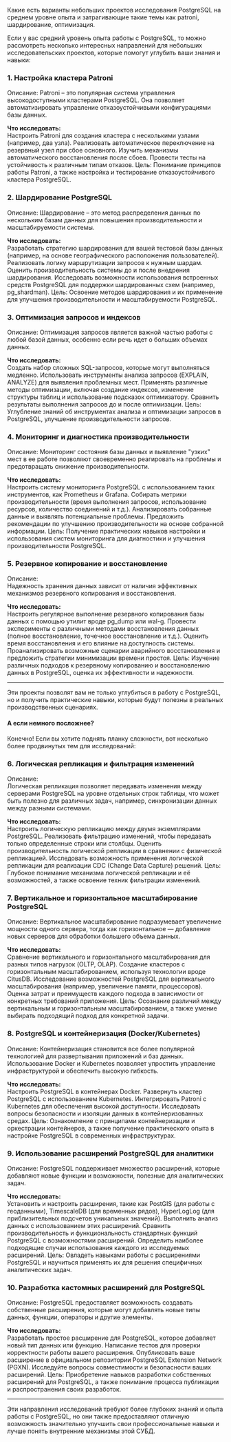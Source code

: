 Какие есть варианты небольших проектов исследования PostgreSQL на среднем уровне опыта и затрагивающие такие темы как patroni, шардирование, оптимизация.

Если у вас средний уровень опыта работы с PostgreSQL, то можно рассмотреть несколько интересных направлений для небольших исследовательских проектов, которые помогут углубить ваши знания и навыки:

### 1. Настройка кластера Patroni
Описание: Patroni – это популярная система управления высокодоступными кластерами PostgreSQL. Она позволяет автоматизировать управление отказоустойчивыми конфигурациями базы данных.

__Что исследовать:__<br>
Настроить Patroni для создания кластера с несколькими узлами (например, два узла).
Реализовать автоматическое переключение на резервный узел при сбое основного.
Изучить механизмы автоматического восстановления после сбоев.
Провести тесты на устойчивость к различным типам отказов.
Цель: Понимание принципов работы Patroni, а также настройка и тестирование отказоустойчивого кластера PostgreSQL.

### 2. Шардирование PostgreSQL
Описание: Шардирование – это метод распределения данных по нескольким базам данных для повышения производительности и масштабируемости системы.

__Что исследовать:__<br>
Разработать стратегию шардирования для вашей тестовой базы данных (например, на основе географического расположения пользователей).
Реализовать логику маршрутизации запросов к нужным шардам.
Оценить производительность системы до и после внедрения шардирования.
Исследовать возможности использования встроенных средств PostgreSQL для поддержки шардированных схем (например, pg_shardman).
Цель: Освоение методов шардирования и их применение для улучшения производительности и масштабируемости PostgreSQL.

### 3. Оптимизация запросов и индексов
Описание: Оптимизация запросов является важной частью работы с любой базой данных, особенно если речь идет о больших объемах данных.

__Что исследовать:__<br>
Создать набор сложных SQL-запросов, которые могут выполняться медленно.
Использовать инструменты анализа запросов (EXPLAIN, ANALYZE) для выявления проблемных мест.
Применять различные методы оптимизации, включая создание индексов, изменение структуры таблиц и использование подсказок оптимизатору.
Сравнить результаты выполнения запросов до и после оптимизации.
Цель: Углубление знаний об инструментах анализа и оптимизации запросов в PostgreSQL, улучшение производительности запросов.

### 4. Мониторинг и диагностика производительности
Описание: Мониторинг состояния базы данных и выявление "узких" мест в ее работе позволяют своевременно реагировать на проблемы и предотвращать снижение производительности.

__Что исследовать:__<br>
Настроить систему мониторинга PostgreSQL с использованием таких инструментов, как Prometheus и Grafana.
Собирать метрики производительности (время выполнения запросов, использование ресурсов, количество соединений и т.д.).
Анализировать собранные данные и выявлять потенциальные проблемы.
Предложить рекомендации по улучшению производительности на основе собранной информации.
Цель: Получение практических навыков настройки и использования систем мониторинга для диагностики и улучшения производительности PostgreSQL.

### 5. Резервное копирование и восстановление
Описание:<br>
Надежность хранения данных зависит от наличия эффективных механизмов резервного копирования и восстановления.

__Что исследовать:__<br>
Настроить регулярное выполнение резервного копирования базы данных с помощью утилит вроде pg_dump или wal-g.
Провести эксперименты с различными методами восстановления данных (полное восстановление, точечное восстановление и т.д.).
Оценить время восстановления и его влияние на доступность системы.
Проанализировать возможные сценарии аварийного восстановления и предложить стратегии минимизации времени простоя.
Цель: Изучение различных подходов к резервному копированию и восстановлению данных в PostgreSQL, оценка их эффективности и надежности.

-------

Эти проекты позволят вам не только углубиться в работу с PostgreSQL, но и получить практические навыки, которые будут полезны в реальных производственных сценариях.


#### А если немного посложнее?

Конечно! Если вы хотите поднять планку сложности, вот несколько более продвинутых тем для исследований:

### 6. Логическая репликация и фильтрация изменений
Описание:<br>
Логическая репликация позволяет передавать изменения между серверами PostgreSQL на уровне отдельных строк таблицы, что может быть полезно для различных задач, например, синхронизации данных между разными системами.

__Что исследовать:__<br>
Настроить логическую репликацию между двумя экземплярами PostgreSQL.
Реализовать фильтрацию изменений, чтобы передавать только определенные строки или столбцы.
Оценить производительность логической репликации в сравнении с физической репликацией.
Исследовать возможность применения логической репликации для реализации CDC (Change Data Capture) решений.
Цель: Глубокое понимание механизма логической репликации и её возможностей, а также освоение техник фильтрации изменений.

### 7. Вертикальное и горизонтальное масштабирование PostgreSQL
Описание: Вертикальное масштабирование подразумевает увеличение мощности одного сервера, тогда как горизонтальное — добавление новых серверов для обработки большего объема данных.

__Что исследовать:__<br>
Сравнение вертикального и горизонтального масштабирования для разных типов нагрузок (OLTP, OLAP).
Создание кластеров с горизонтальным масштабированием, используя технологии вроде CitusDB.
Исследование возможностей PostgreSQL для вертикального масштабирования (например, увеличение памяти, процессоров).
Оценка затрат и преимуществ каждого подхода в зависимости от конкретных требований приложения.
Цель: Осознание различий между вертикальным и горизонтальным масштабированием, а также умение выбирать подходящий подход для конкретной задачи.

### 8. PostgreSQL и контейнеризация (Docker/Kubernetes)
Описание: Контейнеризация становится все более популярной технологией для развертывания приложений и баз данных. Использование Docker и Kubernetes позволяет упростить управление инфраструктурой и обеспечить высокую гибкость.

__Что исследовать:__<br>
Настроить PostgreSQL в контейнерах Docker.
Развернуть кластер PostgreSQL с использованием Kubernetes.
Интегрировать Patroni с Kubernetes для обеспечения высокой доступности.
Исследовать вопросы безопасности и изоляции данных в контейнеризованных средах.
Цель: Ознакомление с принципами контейнеризации и оркестрации контейнеров, а также получение практического опыта в настройке PostgreSQL в современных инфраструктурах.

### 9. Использование расширений PostgreSQL для аналитики
Описание: PostgreSQL поддерживает множество расширений, которые добавляют новые функции и возможности, полезные для аналитических задач.

__Что исследовать:__<br>
Установить и настроить расширения, такие как PostGIS (для работы с геоданными), TimescaleDB (для временных рядов), HyperLogLog (для приблизительных подсчетов уникальных значений).
Выполнить анализ данных с использованием этих расширений.
Сравнить производительность и функциональность стандартных функций PostgreSQL с возможностями расширений.
Определить наиболее подходящие случаи использования каждого из исследуемых расширений.
Цель: Овладеть навыками работы с расширениями PostgreSQL и научиться применять их для решения специфичных аналитических задач.

### 10. Разработка кастомных расширений для PostgreSQL
Описание: PostgreSQL предоставляет возможность создавать собственные расширения, которые могут добавлять новые типы данных, функции, операторы и другие элементы.

__Что исследовать:__<br>
Разработать простое расширение для PostgreSQL, которое добавляет новый тип данных или функцию.
Написание тестов для проверки корректности работы вашего расширения.
Опубликовать ваше расширение в официальном репозитории PostgreSQL Extension Network (PGXN).
Исследуйте вопросы совместимости и безопасности ваших расширений.
Цель: Приобретение навыков разработки собственных расширений для PostgreSQL, а также понимание процесса публикации и распространения своих разработок.

----------
Эти направления исследований требуют более глубоких знаний и опыта работы с PostgreSQL, но они также предоставляют отличную возможность значительно улучшить свои профессиональные навыки и лучше понять внутренние механизмы этой СУБД.